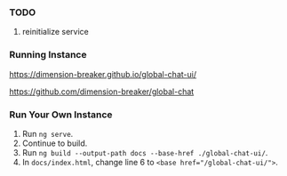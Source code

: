 ### TODO
1. reinitialize service

### Running Instance
https://dimension-breaker.github.io/global-chat-ui/

https://github.com/dimension-breaker/global-chat

### Run Your Own Instance
1. Run `ng serve`.
2. Continue to build.
3. Run `ng build --output-path docs --base-href ./global-chat-ui/`.
4. In `docs/index.html`, change line 6 to `<base href="/global-chat-ui/">`.
